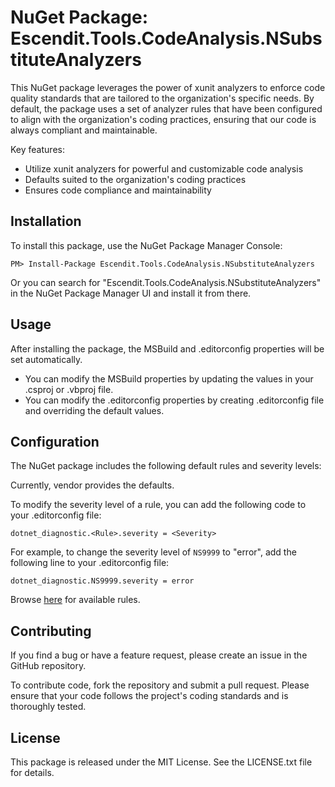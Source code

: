 # NuGet Package: Escendit.Tools.CodeAnalysis.NSubstituteAnalyzers

This NuGet package leverages the power of xunit analyzers
to enforce code quality standards that are tailored to the organization's specific needs.
By default,
the package uses a set of analyzer rules that have been configured to align with the organization's coding practices,
ensuring that our code is always compliant and maintainable.

Key features:

- Utilize xunit analyzers for powerful and customizable code analysis
- Defaults suited to the organization's coding practices
- Ensures code compliance and maintainability

## Installation
To install this package, use the NuGet Package Manager Console:

```shell
PM> Install-Package Escendit.Tools.CodeAnalysis.NSubstituteAnalyzers
```
Or you can search for "Escendit.Tools.CodeAnalysis.NSubstituteAnalyzers"
in the NuGet Package Manager UI and install it from there.

## Usage
After installing the package, the MSBuild and .editorconfig properties will be set automatically.
- You can modify the MSBuild properties by updating the values in your .csproj or .vbproj file.
- You can modify the .editorconfig properties by creating .editorconfig file and overriding the default values.

## Configuration

The NuGet package includes the following default rules and severity levels:

Currently, vendor provides the defaults.

To modify the severity level of a rule, you can add the following code to your .editorconfig file:

```editorconfig
dotnet_diagnostic.<Rule>.severity = <Severity>
```

For example, to change the severity level of `NS9999` to "error", add the following line to your .editorconfig file:

```editorconfig
dotnet_diagnostic.NS9999.severity = error
```
Browse [here](https://github.com/nsubstitute/NSubstitute.Analyzers/blob/dev/documentation/rules/README.md) for available rules.

## Contributing
If you find a bug or have a feature request, please create an issue in the GitHub repository.

To contribute code, fork the repository and submit a pull request.
Please ensure that your code follows the project's coding standards and is thoroughly tested.

## License
This package is released under the MIT License. See the LICENSE.txt file for details.


